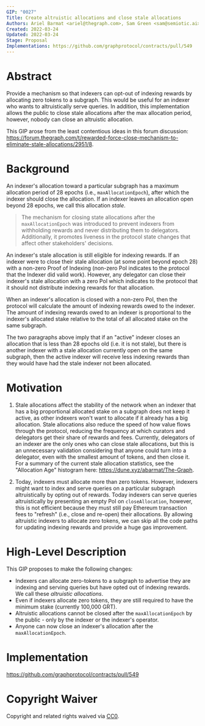 ```yaml
---
GIP: "0027"
Title: Create altruistic allocations and close stale allocations
Authors: Ariel Barmat <ariel@thegraph.com>, Sam Green <sam@semiotic.ai>
Created: 2022-03-24
Updated: 2022-03-24
Stage: Proposal
Implementations: https://github.com/graphprotocol/contracts/pull/549
---
```


# Abstract
Provide a mechanism so that indexers can opt-out of indexing rewards by allocating zero tokens to a subgraph. This would be useful for an indexer who wants to altruistically serve queries. In addition, this implementation allows the public to close stale allocations after the max allocation period, however, nobody can close an altruistic allocation.

This GIP arose from the least contentious ideas in this forum discussion: https://forum.thegraph.com/t/rewarded-force-close-mechanism-to-eliminate-stale-allocations/2951/8.

# Background
An indexer's allocation toward a particular subgraph has a maximum allocation period of 28 epochs (i.e., `maxAllocationEpoch`), after which the indexer should close the allocation. If an indexer leaves an allocation open beyond 28 epochs, we call this allocation *stale*.

> The mechanism for closing state allocations after the `maxAllocationEpoch` was introduced to prevent indexers from withholding rewards and never distributing them to delegators. Additionally, it promotes liveness in the protocol state changes that affect other stakeholders' decisions.

An indexer's stale allocation is still eligible for indexing rewards. If an indexer were to close their stale allocation (at some point beyond epoch 28) with a non-zero Proof of Indexing (non-zero PoI indicates to the protocol that the Indexer did valid work). However, any delegator can close their indexer's stale allocation with a zero PoI which indicates to the protocol that it should not distribute indexing rewards for that allocation.

When an indexer's allocation is closed with a non-zero PoI, then the protocol will calculate the amount of indexing rewards owed to the indexer. The amount of indexing rewards owed to an indexer is proportional to the indexer's allocated stake relative to the total of all allocated stake on the same subgraph.

The two paragraphs above imply that if an "active" indexer closes an allocation that is less than 28 epochs old (i.e. it is not stale), but there is another indexer with a stale allocation currently open on the same subgraph, then the active indexer will receive less indexing rewards than they would have had the stale indexer not been allocated.

# Motivation

1. Stale allocations affect the stability of the network when an indexer that has a big proportional allocated stake on a subgraph does not keep it active, as other indexers won't want to allocate if it already has a big allocation. Stale allocations also reduce the speed of how value flows through the protocol, reducing the frequency at which curators and delegators get their share of rewards and fees. Currently, delegators of an indexer are the only ones who can close stale allocations, but this is an unnecessary validation considering that anyone could turn into a delegator, even with the smallest amount of tokens, and then close it. For a summary of the current stale allocation statistics, see the "Allocation Age" histogram here: https://dune.xyz/abarmat/The-Graph.

2. Today, indexers must allocate more than zero tokens. However, indexers might want to index and serve queries on a particular subgraph altruistically by opting out of rewards. Today indexers can serve queries altruistically by presenting an empty PoI on `closeAllocation`, however, this is not efficient because they must still pay Ethereum transaction fees to "refresh" (i.e., close and re-open) their allocations. By allowing altruistic indexers to allocate zero tokens, we can skip all the code paths for updating indexing rewards and provide a huge gas improvement.

# High-Level Description

This GIP proposes to make the following changes:

* Indexers can allocate zero-tokens to a subgraph to advertise they are indexing and serving queries but have opted out of indexing rewards. We call these *altruistic allocations*.
* Even if indexers allocate zero tokens, they are still required to have the minimum stake (currently 100,000 GRT).
* Altruistic allocations cannot be closed after the `maxAllocationEpoch` by the public - only by the indexer or the indexer's operator.
* Anyone can now close an indexer's allocation after the `maxAllocationEpoch`.

# Implementation
https://github.com/graphprotocol/contracts/pull/549

# Copyright Waiver
Copyright and related rights waived via [CC0](https://creativecommons.org/publicdomain/zero/1.0/).
